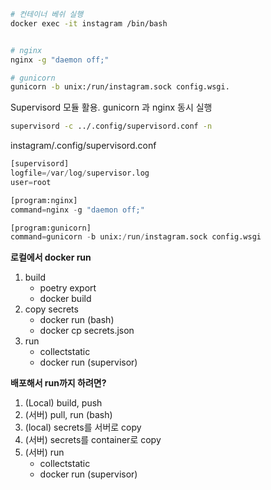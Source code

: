 ```bash
# 컨테이너 베쉬 실행 
docker exec -it instagram /bin/bash


# nginx 
nginx -g "daemon off;"

# gunicorn 
gunicorn -b unix:/run/instagram.sock config.wsgi. 


```





Supervisord 모듈 활용. gunicorn 과  nginx 동시 실행 



```bash
supervisord -c ../.config/supervisord.conf -n

```





instagram/.config/supervisord.conf 



```python
[supervisord]
logfile=/var/log/supervisor.log
user=root

[program:nginx]
command=nginx -g "daemon off;"

[program:gunicorn]
command=gunicorn -b unix:/run/instagram.sock config.wsgi

```





**로컬에서 docker run** 



1. build 
   - poetry export 
   - docker build 
2. copy secrets 
   - docker run (bash)
   - docker cp secrets.json 
3. run 
   - collectstatic 
   - docker run (supervisor)



**배포해서 run까지 하려면?** 



1. (Local) build, push 
2. (서버) pull, run (bash)
3. (local) secrets를 서버로 copy 
4. (서버) secrets를 container로 copy 
5. (서버) run 
   - collectstatic 
   - docker run (supervisor)





